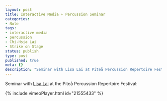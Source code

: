 ```yaml
---
layout: post
title: Interactive Media + Percussion Seminar
categories:
- Note
tags:
- interactive media
- percussion
- Chi-Hsia Lai
- Strike on Stage
status: publish
type: post
published: true
meta: {}
description: "Seminar with Lisa Lai at Piteå Percussion Repertoire Festival"
---
```


Seminar with [Lisa Lai](http://www.laichihsia.com/) at the Piteå Percussion Repertoire Festival:

<!-- https://vimeo.com/21555433 -->
{% include vimeoPlayer.html id="21555433" %}
